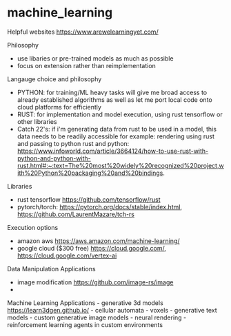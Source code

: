 # machine_learning

Helpful websites
https://www.arewelearningyet.com/

Philosophy
- use libaries or pre-trained models as much as possible
- focus on extension rather than reimplementation

Langauge choice and philosophy
- PYTHON: for training/ML heavy tasks will give me broad access to already established algorithms
as well as let me port local code onto cloud platforms for efficiently
- RUST: for implementation and model execution, using rust tensorflow or other libraries
- Catch 22's: if i'm generating data from rust to be used in a model, this data needs to be readily accessible
for example: rendering using rust and passing to python 
rust and python: https://www.infoworld.com/article/3664124/how-to-use-rust-with-python-and-python-with-rust.html#:~:text=The%20most%20widely%20recognized%20project,with%20Python%20packaging%20and%20bindings.

Libraries
- rust tensorflow https://github.com/tensorflow/rust
- pytorch/torch: https://pytorch.org/docs/stable/index.html, https://github.com/LaurentMazare/tch-rs

Execution options
- amazon aws https://aws.amazon.com/machine-learning/
- google cloud ($300 free) https://cloud.google.com/, https://cloud.google.com/vertex-ai

Data Manipulation Applications
- image modification https://github.com/image-rs/image
- 

Machine Learning Applications 
    - generative 3d models https://learn3dgen.github.io/
        - cellular automata
        - voxels
    - generative text models 
    - custom generative image models
    - neural rendering
    - reinforcement learning agents in custom environments

